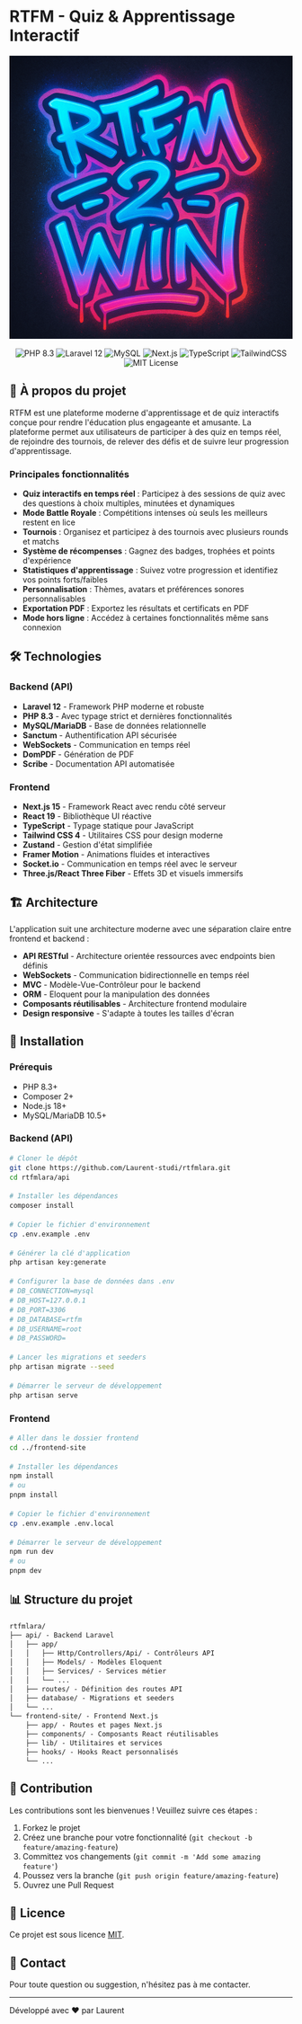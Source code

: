 # RTFM - Quiz & Apprentissage Interactif

![RTFM Logo](frontend-site/public/img/logo4.png)


<p align="center">
  <!-- Technologies -->
  <img src="https://img.shields.io/badge/PHP-8.3+-777BB4?style=for-the-badge&logo=php&logoColor=white" alt="PHP 8.3">
  <img src="https://img.shields.io/badge/Laravel-12.x-FF2D20?style=for-the-badge&logo=laravel&logoColor=white" alt="Laravel 12">
  <img src="https://img.shields.io/badge/MySQL-5.7+-4479A1?style=for-the-badge&logo=mysql&logoColor=white" alt="MySQL">
  <img src="https://img.shields.io/badge/Next.js-15-000000?style=for-the-badge&logo=next.js&logoColor=white" alt="Next.js">
  <img src="https://img.shields.io/badge/TypeScript-5+-3178C6?style=for-the-badge&logo=typescript&logoColor=white" alt="TypeScript">
  <img src="https://img.shields.io/badge/TailwindCSS-4-06B6D4?style=for-the-badge&logo=tailwindcss&logoColor=white" alt="TailwindCSS">
  <img src="https://img.shields.io/badge/License-MIT-green?style=for-the-badge" alt="MIT License">


</p>

## 🚀 À propos du projet

RTFM est une plateforme moderne d'apprentissage et de quiz interactifs conçue pour rendre l'éducation plus engageante et amusante. La plateforme permet aux utilisateurs de participer à des quiz en temps réel, de rejoindre des tournois, de relever des défis et de suivre leur progression d'apprentissage.

### Principales fonctionnalités

- **Quiz interactifs en temps réel** : Participez à des sessions de quiz avec des questions à choix multiples, minutées et dynamiques
- **Mode Battle Royale** : Compétitions intenses où seuls les meilleurs restent en lice
- **Tournois** : Organisez et participez à des tournois avec plusieurs rounds et matchs
- **Système de récompenses** : Gagnez des badges, trophées et points d'expérience
- **Statistiques d'apprentissage** : Suivez votre progression et identifiez vos points forts/faibles
- **Personnalisation** : Thèmes, avatars et préférences sonores personnalisables
- **Exportation PDF** : Exportez les résultats et certificats en PDF
- **Mode hors ligne** : Accédez à certaines fonctionnalités même sans connexion

## 🛠️ Technologies

### Backend (API)
- **Laravel 12** - Framework PHP moderne et robuste
- **PHP 8.3** - Avec typage strict et dernières fonctionnalités
- **MySQL/MariaDB** - Base de données relationnelle
- **Sanctum** - Authentification API sécurisée
- **WebSockets** - Communication en temps réel
- **DomPDF** - Génération de PDF
- **Scribe** - Documentation API automatisée

### Frontend
- **Next.js 15** - Framework React avec rendu côté serveur
- **React 19** - Bibliothèque UI réactive
- **TypeScript** - Typage statique pour JavaScript
- **Tailwind CSS 4** - Utilitaires CSS pour design moderne
- **Zustand** - Gestion d'état simplifiée
- **Framer Motion** - Animations fluides et interactives
- **Socket.io** - Communication en temps réel avec le serveur
- **Three.js/React Three Fiber** - Effets 3D et visuels immersifs

## 🏗️ Architecture

L'application suit une architecture moderne avec une séparation claire entre frontend et backend :

- **API RESTful** - Architecture orientée ressources avec endpoints bien définis
- **WebSockets** - Communication bidirectionnelle en temps réel
- **MVC** - Modèle-Vue-Contrôleur pour le backend
- **ORM** - Eloquent pour la manipulation des données
- **Composants réutilisables** - Architecture frontend modulaire
- **Design responsive** - S'adapte à toutes les tailles d'écran

## 🚀 Installation

### Prérequis
- PHP 8.3+
- Composer 2+
- Node.js 18+
- MySQL/MariaDB 10.5+

### Backend (API)
```bash
# Cloner le dépôt
git clone https://github.com/Laurent-studi/rtfmlara.git
cd rtfmlara/api

# Installer les dépendances
composer install

# Copier le fichier d'environnement
cp .env.example .env

# Générer la clé d'application
php artisan key:generate

# Configurer la base de données dans .env
# DB_CONNECTION=mysql
# DB_HOST=127.0.0.1
# DB_PORT=3306
# DB_DATABASE=rtfm
# DB_USERNAME=root
# DB_PASSWORD=

# Lancer les migrations et seeders
php artisan migrate --seed

# Démarrer le serveur de développement
php artisan serve
```

### Frontend
```bash
# Aller dans le dossier frontend
cd ../frontend-site

# Installer les dépendances
npm install
# ou
pnpm install

# Copier le fichier d'environnement
cp .env.example .env.local

# Démarrer le serveur de développement
npm run dev
# ou
pnpm dev
```

## 📊 Structure du projet

```
rtfmlara/
├── api/ - Backend Laravel
│   ├── app/
│   │   ├── Http/Controllers/Api/ - Contrôleurs API
│   │   ├── Models/ - Modèles Eloquent
│   │   ├── Services/ - Services métier
│   │   └── ...
│   ├── routes/ - Définition des routes API
│   ├── database/ - Migrations et seeders
│   └── ...
└── frontend-site/ - Frontend Next.js
    ├── app/ - Routes et pages Next.js
    ├── components/ - Composants React réutilisables
    ├── lib/ - Utilitaires et services
    ├── hooks/ - Hooks React personnalisés
    └── ...
```

## 🤝 Contribution

Les contributions sont les bienvenues ! Veuillez suivre ces étapes :

1. Forkez le projet
2. Créez une branche pour votre fonctionnalité (`git checkout -b feature/amazing-feature`)
3. Committez vos changements (`git commit -m 'Add some amazing feature'`)
4. Poussez vers la branche (`git push origin feature/amazing-feature`)
5. Ouvrez une Pull Request

## 📝 Licence

Ce projet est sous licence [MIT](LICENSE).

## 📧 Contact

Pour toute question ou suggestion, n'hésitez pas à me contacter.

---

Développé avec ❤️ par Laurent 